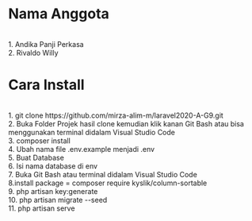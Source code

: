 <h1>Nama Anggota</h1>
<br>
1. Andika Panji Perkasa
<br>
2. Rivaldo Willy

<h1>Cara Install</h1>
<br>
1. git clone https://github.com/mirza-alim-m/laravel2020-A-G9.git
<br>
2. Buka Folder Projek hasil clone kemudian klik kanan Git Bash atau bisa menggunakan terminal didalam Visual Studio Code
<br>
3. composer install
<br>
4. Ubah nama file .env.example menjadi .env
<br>
5. Buat Database
<br>
6. Isi nama database di env
<br>
7. Buka Git Bash atau terminal didalam Visual Studio Code
<br>
8.install package = composer require kyslik/column-sortable
<br>
9. php artisan key:generate
<br>
10. php artisan migrate --seed
<br>
11. php artisan serve
